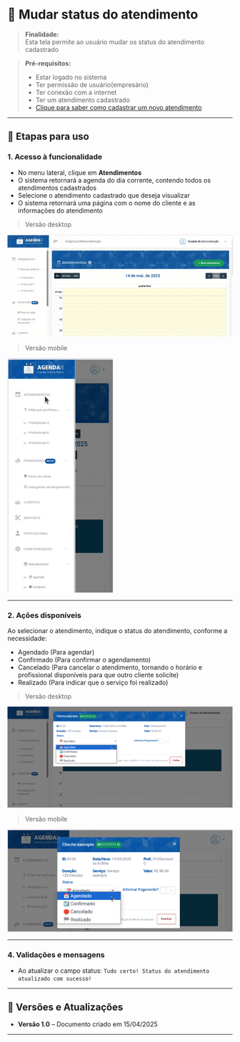 # 📘 Mudar status do atendimento

> **Finalidade:**  
> Esta tela permite ao usuário mudar os status do atendimento cadastrado

> **Pré-requisitos:**    
> - Estar logado no sistema  
> - Ter permissão de usuário(empresário) 
> - Ter conexão com a internet
> - Ter um atendimento cadastrado
> - [Clique para saber como cadastrar um novo atendimento](../novo_atendimento/readme.md)

---

## 🧭 Etapas para uso

### 1. Acesso à funcionalidade
- No menu lateral, clique em **Atendimentos**
- O sistema retornará a agenda do dia corrente, contendo todos os atendimentos cadastrados
- Selecione o atendimento cadastrado que deseja visualizar
- O sistema retornará uma página com o nome do cliente e as informações do atendimento

> Versão desktop

![Alt text](img/status_atendimento_parte1_desktop.gif)

> Versão mobile

![Alt text](img/status_atendimento_parte1_mobile.gif)

---

### 2. Ações disponíveis
Ao selecionar o atendimento, indique o status do atendimento, conforme a necessidade:

- Agendado (Para agendar)
- Confirmado (Para confirmar o agendamento)
- Cancelado (Para cancelar o atendimento, tornando o horário e profissional disponíveis para que outro cliente solicite)
- Realizado (Para indicar que o serviço foi realizado)


> Versão desktop

![Alt text](img/status_atendimento_parte2_desktop.png)

> Versão mobile

![Alt text](img/status_atendimento_parte2_mobile.png)

---

### 4. Validações e mensagens
- Ao atualizar o campo status: `Tudo certo! Status do atendimento atualizado com sucesso!`  

---

## 🔄 Versões e Atualizações

- **Versão 1.0** – Documento criado em 15/04/2025

---
